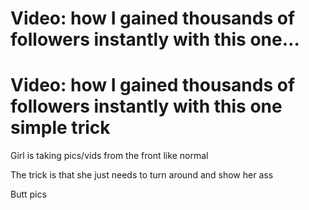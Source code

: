 # Video: how I gained thousands of followers instantly with this one…

# Video: how I gained thousands of followers instantly with this one simple trick
Girl is taking pics/vids from the front like normal

The trick is that she just needs to turn around and show her ass

Butt pics

